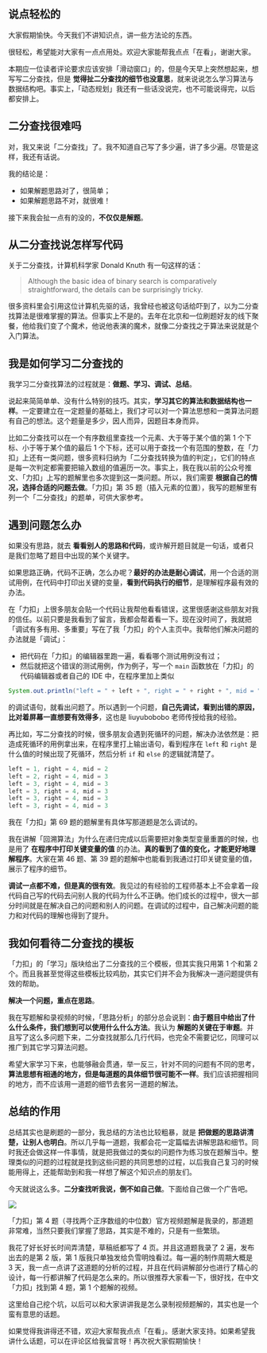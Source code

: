 

## 说点轻松的

大家假期愉快。今天我们不讲知识点，讲一些方法论的东西。

很轻松，希望能对大家有一点点用处。欢迎大家能帮我点点「在看」，谢谢大家。

本期应一位读者评论要求应该安排「滑动窗口」的，但是今天早上突然想起来，想写写二分查找，但是 **觉得扯二分查找的细节也没意思**，就来说说怎么学习算法与数据结构吧。事实上，「动态规划」我还有一些话没说完，也不可能说得完，以后都安排上。

## 二分查找很难吗

对，我又来说「二分查找」了。我不知道自己写了多少遍，讲了多少遍。尽管是这样，我还有话说。

我的结论是：

+ 如果解题思路对了，很简单；
+ 如果解题思路不对，就很难！

接下来我会扯一点有的没的，**不仅仅是解题**。

## 从二分查找说怎样写代码

关于二分查找，计算机科学家 Donald Knuth 有一句这样的话：

> Although the basic idea of binary search is comparatively straightforward, the details can be surprisingly tricky.

很多资料里会引用这位计算机先驱的话，我曾经也被这句话给吓到了，以为二分查找算法是很难掌握的算法。但事实上不是的。去年在北京和一位刷题好友的线下聚餐，他给我们变了个魔术，他说他表演的魔术，就像二分查找之于算法来说就是个入门算法。

## 我是如何学习二分查找的

我学习二分查找算法的过程就是：**做题、学习、调试、总结**。

说起来简简单单、没有什么特别的技巧。其实，**学习其它的算法和数据结构也一样**。一定要建立在一定题量的基础上，我们才可以对一个算法思想和一类算法问题有自己的想法。这个题量是多少，因人而异，因题目本身而异。

比如二分查找可以在一个有序数组里查找一个元素、大于等于某个值的第 1 个下标、小于等于某个值的最后 1 个下标，还可以用于查找一个有范围的整数，在「力扣」上还有一类问题，很多资料归纳为「二分查找转换为值的判定」，它们的特点是每一次判定都需要把输入数组的值遍历一次。事实上，我在我以前的公众号推文、「力扣」上写的题解里也多次提到这一类问题。所以，我们需要 **根据自己的情况，选择合适的问题去做**。「力扣」第 35 题（插入元素的位置），我写的题解里有列一个「二分查找」的题单，可供大家参考。

## 遇到问题怎么办

如果没有思路，就去 **看看别人的思路和代码**，或许解开题目就是一句话，或者只是我们忽略了题目中出现的某个关键字。

如果思路正确，代码不正确，怎么办呢？**最好的办法是耐心调试**，用一个合适的测试用例，在代码中打印出关键的变量，**看到代码执行的细节**，是理解程序最有效的办法。

在「力扣」上很多朋友会贴一个代码让我帮他看看错误，这里很感谢这些朋友对我的信任。以前只要是我看到了留言，我都会帮着看一下。现在没时间了，我就把「调试有多有用、多重要」写在了我「力扣」的个人主页中。我帮他们解决问题的办法就是「调试」：

+ 把代码在「力扣」的编辑器里跑一遍，看看哪个测试用例没有过；
+ 然后就把这个错误的测试用例，作为例子，写一个 `main` 函数放在「力扣」的代码编辑器或者自己的 IDE 中，在程序里加上类似 

```java
System.out.println("left = " + left + ", right = " + right + ", mid = " + mid);
```

的调试语句，就看出问题了。所以遇到一个问题，**自己先调试，看到出错的原因，比对着屏幕一直想要有效得多**，这也是 liuyubobobo 老师传授给我的经验。

再比如，写二分查找的时候，很多朋友会遇到死循环的问题，解决办法依然是：把造成死循环的用例拿出来，在程序里打上输出语句，看到程序在 `left` 和 `right` 是什么值的时候出现了死循环，然后分析 `if` 和 `else` 的逻辑就清楚了。

```java
left = 1, right = 4, mid = 2
left = 2, right = 4, mid = 3
left = 3, right = 4, mid = 3
left = 3, right = 4, mid = 3
left = 3, right = 4, mid = 3
left = 3, right = 4, mid = 3
```

我在「力扣」第 69 题的题解里有具体写那道题是怎么调试的。

我在讲解「回溯算法」为什么在递归完成以后需要把对象类型变量重置的时候，也是用了 **在程序中打印关键变量的值** 的办法。**真的看到了值的变化，才能更好地理解程序**。大家在第 46 题、第 39 题的题解中也能看到我通过打印关键变量的值，展示了程序的细节。

**调试一点都不难，但是真的很有效**。我见过的有经验的工程师基本上不会拿着一段代码自己写的代码去问别人我的代码为什么不正确。他们成长的过程中，很大一部分时间就是在解决自己的问题和别人的问题。在调试的过程中，自己解决问题的能力和对代码的理解也得到了提升。

## 我如何看待二分查找的模板

「力扣」的「学习」版块给出了二分查找的三个模板，但其实我只用第 1 个和第 2 个。而且我甚至觉得这些模板比较鸡肋，其实它们并不会为我解决一道问题提供有效的帮助。

**解决一个问题，重点在思路**。

我在写题解和录视频的时候，「思路分析」的部分总会说到：**由于题目中给出了什么什么条件，我们想到可以使用什么什么方法**。我认为 **解题的关键在于审题**。并且写了这么多问题下来，二分查找就那么几行代码，也完全不需要记忆，同理可以推广到其它学习算法问题。

希望大家学习下来，也能够融会贯通，举一反三，针对不同的问题有不同的思考，**算法思想有相通的地方，但是每道题的具体细节很可能不一样**。我们应该把握相同的地方，而不应该用一道题的细节去套另一道题的解法。

## 总结的作用

总结其实也是刷题的一部分，我总结的方法也比较粗暴，就是 **把做题的思路讲清楚，让别人也明白**。所以几乎每一道题，我都会花一定篇幅去讲解思路和细节。同时我还会做这样一件事情，就是把我做过的类似的问题作为练习放在题解当中。整理类似的问题的过程就是找到这些问题的共同思想的过程，以后我自己复习的时候能用得上，还能帮助到和我一样想了解这个知识点的朋友们。


今天就说这么多。**二分查找听我说，倒不如自己做**。下面给自己做一个广告吧。

![](https://files.mdnice.com/user/5576/e10a7011-9f70-4603-a468-08db43314b28.png)


「力扣」第 4 题（寻找两个正序数组的中位数）官方视频题解是我录的，那道题非常难，当然只要我们掌握了思路，其实是不难的，只是有一些繁琐。

我花了好长好长时间弄清楚，草稿纸都写了 4 页。并且这道题我录了 2 遍，发布出去的是第 2 版，第 1 版我只单独发给负雪明烛看过。每一遍的制作周期大概是 3 天，我一点一点讲了这道题的分析的过程，并且在代码讲解部分也进行了精心的设计，每一行都讲解了代码是怎么来的。所以很推荐大家看一下，很好找，在中文「力扣」找到第 4 题，第 1 个题解的视频。

这里给自己挖个坑，以后可以和大家讲讲我是怎么录制视频题解的，其实也是一个蛮有意思的话题。

如果觉得我讲得还不错，欢迎大家帮我点点「在看」。感谢大家支持。如果希望我讲什么话题，可以在评论区给我留言呀！再次祝大家假期愉快！